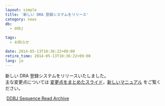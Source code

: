 ```yaml
---
layout: simple
title: '新しい DRA 登録システムをリリース'
category: news
db:
  - ddbj

tags:
  - お知らせ

date: 2014-05-13T10:36:22+09:00
retire_time: 2014-05-13T10:36:22+09:00
lang: ja
---
```


<p>新しい DRA 登録システムをリリースいたしました。<br>主な変更点については <a href="http://www.slideshare.net/DDBJslide/dra-33537338">変更点をまとめたスライド</a>，<a href="/dra/services/index.html">新しいマニュアル</a> をご覧ください。</p>

<p><span class="icon_d-triangle"> <a href="/dra/index.html">DDBJ Sequence Read Archive</a></span></p>
